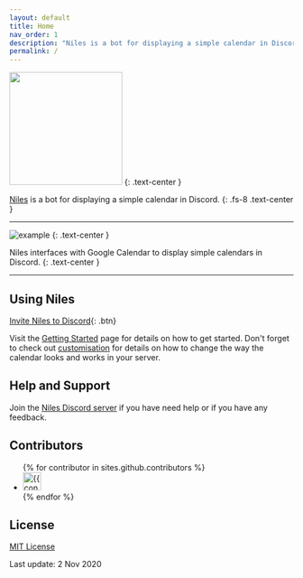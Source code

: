 ```yaml
---
layout: default
title: Home
nav_order: 1
description: "Niles is a bot for displaying a simple calendar in Discord."
permalink: /
---
```


<img src="../assets/images/butler_hr_clear.png" width="200"/>
{: .text-center }

[Niles](https://niles.seanecoffey.com/) is a bot for displaying a simple calendar in Discord.
{: .fs-8 .text-center }

---

![example](../assets/images/discord-display.gif)
{: .text-center }

Niles interfaces with Google Calendar to display simple calendars in Discord.
{: .text-center }

---

## Using Niles

[Invite Niles to Discord](https://discord.com/oauth2/authorize?client_id=320434122344366082&scope=bot&permissions=523344){: .btn}

Visit the [Getting Started](./start) page for details on how to get started.  Don't forget to check out [customisation](./customisation) for details on how to change the way the calendar looks and works in your server.

## Help and Support

Join the [Niles Discord server](https://discord.gg/jNyntBn) if you have need help or if you have any feedback.

## Contributors

<ul class="list-style-none">
{% for contributor in sites.github.contributors %}
  <li class="d-inline-block mr-1">
     <a href="{{ contributor.html_url }}"><img src="{{ contributor.avatar_url }}" width="32" height="32" alt="{{ contributor.login }}"/></a>
  </li>
{% endfor %}
</ul>

## License

[MIT License](https://seanecoffey.mit-license.org/)

Last update: 2 Nov 2020
